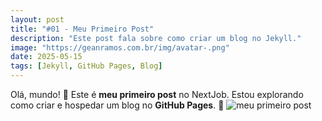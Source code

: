 ```yaml
---
layout: post
title: "#01 - Meu Primeiro Post"
description: "Este post fala sobre como criar um blog no Jekyll."
image: "https://geanramos.com.br/img/avatar-.png"
date: 2025-05-15
tags: [Jekyll, GitHub Pages, Blog]
---
```

Olá, mundo! 🎉 Este é **meu primeiro post** no NextJob. Estou explorando como criar e hospedar um blog no **GitHub Pages**. 
🚀
![meu primeiro post](https://media1.giphy.com/media/v1.Y2lkPTc5MGI3NjExbXd6dHEybzA4d2l1enVlMXIyeTN6YTFpcWs3a28zM2p4NDhyaHBjdCZlcD12MV9pbnRlcm5hbF9naWZfYnlfaWQmY3Q9Zw/zihFgY0dbmlB6UOzpi/giphy.gif)
